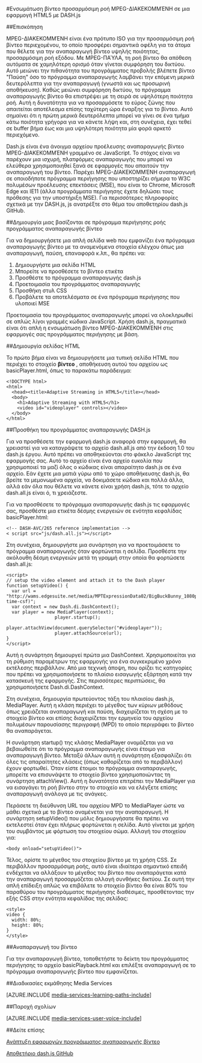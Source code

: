 <properties 
    pageTitle="Ενσωμάτωση βίντεο προσαρμόσιμη ροή MPEG-ΔΙΑΚΕΚΟΜΜΈΝΗ σε μια εφαρμογή HTML5 με DASH.js | Microsoft Azure" 
    description="Αυτό το θέμα παρουσιάζει πώς μπορείτε να ενσωματώσετε ένα βίντεο MPEG-ΔΙΑΚΕΚΟΜΜΈΝΗ προσαρμόσιμη ροής σε μια εφαρμογή HTML5 με DASH.js." 
    authors="Juliako" 
    manager="erikre" 
    editor="" 
    services="media-services" 
    documentationCenter=""/>

<tags 
    ms.service="media-services" 
    ms.workload="media" 
    ms.tgt_pltfrm="na" 
    ms.devlang="na" 
    ms.topic="article" 
    ms.date="09/26/2016" 
    ms.author="juliako"/>


#<a name="embedding-a-mpeg-dash-adaptive-streaming-video-in-an-html5-application-with-dashjs"></a>Ενσωμάτωση βίντεο προσαρμόσιμη ροή MPEG-ΔΙΑΚΕΚΟΜΜΈΝΗ σε μια εφαρμογή HTML5 με DASH.js

##<a name="overview"></a>Επισκόπηση

MPEG-ΔΙΑΚΕΚΟΜΜΈΝΗ είναι ένα πρότυπο ISO για την προσαρμόσιμη ροή βίντεο περιεχομένου, το οποίο προσφέρει σημαντικά οφέλη για τα άτομα που θέλετε για την αναπαραγωγή βίντεο υψηλής ποιότητας, προσαρμόσιμη ροή εξόδου. Με MPEG-ΠΑΎΛΑ, τη ροή βίντεο θα απόθεση αυτόματα σε χαμηλότερη ορισμό όταν γίνεται συμφόρηση του δικτύου. Αυτό μειώνει την πιθανότητα του προγράμματος προβολής βλέπετε βίντεο "Παύση" όσο το πρόγραμμα αναπαραγωγής λαμβάνει την επόμενη μερικά δευτερόλεπτα για την αναπαραγωγή (γνωστά και ως προσωρινή αποθήκευση). Καθώς μειώνει συμφόρηση δικτύου, το πρόγραμμα αναπαραγωγής βίντεο θα επιστρέψει με τη σειρά σε υψηλότερη ποιότητα ροή. Αυτή η δυνατότητα για να προσαρμόσετε το εύρος ζώνης που απαιτείται αποτέλεσμα επίσης ταχύτερη ώρα έναρξης για το βίντεο. Αυτό σημαίνει ότι η πρώτη μερικά δευτερόλεπτα μπορεί να γίνει σε ένα τμήμα κάτω ποιότητα γρήγορα για να κάνετε λήψη και, στη συνέχεια, έχει τεθεί σε buffer βήμα έως και μια υψηλότερη ποιότητα μία φορά αρκετό περιεχόμενο.

Dash.js είναι ένα άνοιγμα αρχείου προέλευσης αναπαραγωγής βίντεο MPEG-ΔΙΑΚΕΚΟΜΜΈΝΗ γραμμένο σε JavaScript. Το στόχος είναι να παρέχουν μια ισχυρή, πλατφόρμες αναπαραγωγής που μπορεί να ελεύθερα χρησιμοποιηθεί ξανά σε εφαρμογές που απαιτούν την αναπαραγωγή του βίντεο. Παρέχει MPEG-ΔΙΑΚΕΚΟΜΜΈΝΗ αναπαραγωγή σε οποιοδήποτε πρόγραμμα περιήγησης που υποστηρίζει σήμερα το W3C πολυμέσων προέλευσης επεκτάσεις (MSE), που είναι το Chrome, Microsoft Edge και IE11 (άλλα προγράμματα περιήγησης έχετε δηλώσει τους πρόθεσης για την υποστήριξη MSE). Για περισσότερες πληροφορίες σχετικά με την DASH.js, js ανατρέξτε στο θέμα του αποθετηρίου dash.js GitHub.


##<a name="creating-a-browser-based-streaming-video-player"></a>Δημιουργία μιας βασίζονται σε πρόγραμμα περιήγησης ροής προγράμματος αναπαραγωγής βίντεο

Για να δημιουργήσετε μια απλή σελίδα web που εμφανίζει ένα πρόγραμμα αναπαραγωγής βίντεο με τα αναμενόμενα στοιχεία ελέγχου όπως μια αναπαραγωγή, παύση, επαναφορά κ.λπ., θα πρέπει να:

1. Δημιουργήστε μια σελίδα HTML
1. Μπορείτε να προσθέσετε το βίντεο ετικέτα
1. Προσθέστε το πρόγραμμα αναπαραγωγής dash.js
1. Προετοιμασία του προγράμματος αναπαραγωγής
1. Προσθήκη στυλ CSS
1. Προβάλετε τα αποτελέσματα σε ένα πρόγραμμα περιήγησης που υλοποιεί MSE

Προετοιμασία του προγράμματος αναπαραγωγής μπορεί να ολοκληρωθεί σε απλώς λίγοι γραμμές κώδικα JavaScript. Χρήση dash.js, πραγματικά είναι ότι απλή η ενσωμάτωση βίντεο MPEG-ΔΙΑΚΕΚΟΜΜΈΝΗ στις εφαρμογές σας προγράμματος περιήγησης με βάση.

##<a name="creating-the-html-page"></a>Δημιουργία σελίδας HTML

Το πρώτο βήμα είναι να δημιουργήσετε μια τυπική σελίδα HTML που περιέχει το στοιχείο **βίντεο** , αποθήκευση αυτού του αρχείου ως basicPlayer.html, όπως το παρακάτω παράδειγμα:

    <!DOCTYPE html>
    <html>
      <head><title>Adaptive Streaming in HTML5</title></head>
      <body>
        <h1>Adaptive Streaming with HTML5</h1>
        <video id="videoplayer" controls></video>
      </body>
    </html>

##<a name="adding-the-dashjs-player"></a>Προσθήκη του προγράμματος αναπαραγωγής DASH.js

Για να προσθέσετε την εφαρμογή dash.js αναφορά στην εφαρμογή, θα χρειαστεί για να καταγράψετε το αρχείο dash.all.js από την έκδοση 1.0 του dash.js έργου. Αυτό πρέπει να αποθηκεύονται στο φάκελο JavaScript της εφαρμογής σας. Αυτό το αρχείο είναι ένα αρχείο ευκολία που χρησιμοποιεί τα μαζί όλος ο κώδικας είναι απαραίτητο dash.js σε ένα αρχείο. Εάν έχετε μια ματιά γύρω από το χώρο αποθήκευσης dash.js, θα βρείτε τα μεμονωμένα αρχεία, να δοκιμάσετε κώδικα και πολλά άλλα, αλλά εάν όλα που θέλετε να κάνετε είναι χρήση dash.js, τότε το αρχείο dash.all.js είναι ό, τι χρειάζεστε.

Για να προσθέσετε το πρόγραμμα αναπαραγωγής dash.js τις εφαρμογές σας, προσθέστε μια ετικέτα δέσμης ενεργειών σε ενότητα κεφαλίδας basicPlayer.html:

    <!-- DASH-AVC/265 reference implementation -->
    < script src="js/dash.all.js"></script>


Στη συνέχεια, δημιουργήστε μια συνάρτηση για να προετοιμάσετε το πρόγραμμα αναπαραγωγής όταν φορτώνεται η σελίδα. Προσθέστε την ακόλουθη δέσμη ενεργειών μετά τη γραμμή στην οποία θα φορτώσετε dash.all.js:

    <script>
    // setup the video element and attach it to the Dash player
    function setupVideo() {
      var url = "http://wams.edgesuite.net/media/MPTExpressionData02/BigBuckBunny_1080p24_IYUV_2ch.ism/manifest(format=mpd-time-csf)";
      var context = new Dash.di.DashContext();
      var player = new MediaPlayer(context);
                      player.startup();
                      player.attachView(document.querySelector("#videoplayer"));
                      player.attachSource(url);
    }
    </script>

Αυτή η συνάρτηση δημιουργεί πρώτα μια DashContext. Χρησιμοποιείται για τη ρύθμιση παραμέτρων της εφαρμογής για ένα συγκεκριμένο χρόνο εκτέλεσης περιβάλλον. Από μια τεχνική άποψη, που ορίζει τις κατηγορίες που πρέπει να χρησιμοποιήσετε το πλαίσιο εισαγωγής εξάρτηση κατά την κατασκευή της εφαρμογής. Στις περισσότερες περιπτώσεις, θα χρησιμοποιήσετε Dash.di.DashContext.

Στη συνέχεια, δημιουργία πρωτεύοντος τάξη του πλαισίου dash.js, MediaPlayer. Αυτή η κλάση περιέχει το μέγεθος των κύριων μεθόδους όπως χρειάζεται αναπαραγωγή και παύση, διαχειρίζεται τη σχέση με το στοιχείο βίντεο και επίσης διαχειρίζεται την ερμηνεία του αρχείου πολυμέσων παρουσίασης περιγραφή (MPD) το οποίο περιγράφει το βίντεο θα αναπαράγεται.

Η συνάρτηση startup() της κλάσης MediaPlayer ονομάζεται για να βεβαιωθείτε ότι το πρόγραμμα αναπαραγωγής είναι έτοιμο για αναπαραγωγή βίντεο. Μεταξύ άλλων αυτή η συνάρτηση εξασφαλίζει ότι όλες τις απαραίτητες κλάσεις (όπως καθορίζεται από το περιβάλλον) έχουν φορτωθεί. Όταν είστε έτοιμοι το πρόγραμμα αναπαραγωγής, μπορείτε να επισυνάψετε το στοιχείο βίντεο χρησιμοποιώντας τη συνάρτηση attachView(). Αυτή η δυνατότητα επιτρέπει την MediaPlayer για να εισαγάγει τη ροή βίντεο στην το στοιχείο και να ελέγξετε επίσης αναπαραγωγή ανάλογα με τις ανάγκες.

Περάσετε τη διεύθυνση URL του αρχείου MPD το MediaPlayer ώστε να μάθει σχετικά με το βίντεο αναμένεται για την αναπαραγωγή. Η συνάρτηση setupVideo() που μόλις δημιουργήσατε θα πρέπει να εκτελεστεί όταν έχει πλήρως φορτώνεται η σελίδα. Αυτό γίνεται με χρήση του συμβάντος με φόρτωση του στοιχείου σώμα. Αλλαγή του <body> στοιχείου για:

    <body onload="setupVideo()">

Τέλος, ορίστε το μέγεθος του στοιχείου βίντεο με τη χρήση CSS. Σε περιβάλλον προσαρμόσιμη ροής, αυτό είναι ιδιαίτερα σημαντικό επειδή ενδέχεται να αλλάξουν το μέγεθος του βίντεο που αναπαράγεται κατά την αναπαραγωγή προσαρμόζεται αλλαγή συνθήκες δικτύου. Σε αυτή την απλή επίδειξη απλώς να επιβάλετε το στοιχείο βίντεο θα είναι 80% του παραθύρου του προγράμματος περιήγησης διαθέσιμες, προσθέτοντας την εξής CSS στην ενότητα κεφαλίδας της σελίδας:
    
    <style>
    video {
      width: 80%;
      height: 80%;
    }
    </style>

##<a name="playing-a-video"></a>Αναπαραγωγή του βίντεο

Για την αναπαραγωγή βίντεο, τοποθετήστε το δείκτη του προγράμματος περιήγησης το αρχείο basicPlayback.html και επιλέξτε αναπαραγωγή σε το πρόγραμμα αναπαραγωγής βίντεο που εμφανίζεται.


##<a name="media-services-learning-paths"></a>Διαδικασίες εκμάθησης Media Services

[AZURE.INCLUDE [media-services-learning-paths-include](../../includes/media-services-learning-paths-include.md)]

##<a name="provide-feedback"></a>Παροχή σχολίων

[AZURE.INCLUDE [media-services-user-voice-include](../../includes/media-services-user-voice-include.md)]

##<a name="see-also"></a>Δείτε επίσης

[Ανάπτυξη εφαρμογών προγράμματος αναπαραγωγής βίντεο](media-services-develop-video-players.md)

[Αποθετήριο dash.js GitHub](https://github.com/Dash-Industry-Forum/dash.js) 
